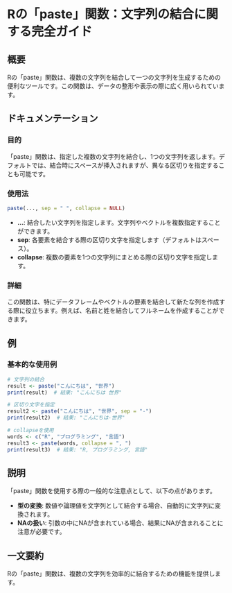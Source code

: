 <!--
Meta Description: # Rの「paste」関数：文字列の結合に関する完全ガイド ## 概要 Rの「paste」関数は、複数の文字列を結合して一つの文字列を生成するための便利なツールです。この関数は、データの整形や表示の際に広く用いられています。 ## ドキュメンテーション ### 目的 「paste」関数は、指定した複...
Meta Keywords: paste, こんにちは, 関数は, sep, collapse
-->

# Rの「paste」関数：文字列の結合に関する完全ガイド

## 概要
Rの「paste」関数は、複数の文字列を結合して一つの文字列を生成するための便利なツールです。この関数は、データの整形や表示の際に広く用いられています。

## ドキュメンテーション

### 目的
「paste」関数は、指定した複数の文字列を結合し、1つの文字列を返します。デフォルトでは、結合時にスペースが挿入されますが、異なる区切りを指定することも可能です。

### 使用法
```R
paste(..., sep = " ", collapse = NULL)
```

- **...**: 結合したい文字列を指定します。文字列やベクトルを複数指定することができます。
- **sep**: 各要素を結合する際の区切り文字を指定します（デフォルトはスペース）。
- **collapse**: 複数の要素を1つの文字列にまとめる際の区切り文字を指定します。

### 詳細
この関数は、特にデータフレームやベクトルの要素を結合して新たな列を作成する際に役立ちます。例えば、名前と姓を結合してフルネームを作成することができます。

## 例

### 基本的な使用例
```R
# 文字列の結合
result <- paste("こんにちは", "世界")
print(result)  # 結果: "こんにちは 世界"

# 区切り文字を指定
result2 <- paste("こんにちは", "世界", sep = "-")
print(result2)  # 結果: "こんにちは-世界"

# collapseを使用
words <- c("R", "プログラミング", "言語")
result3 <- paste(words, collapse = ", ")
print(result3)  # 結果: "R, プログラミング, 言語"
```

## 説明
「paste」関数を使用する際の一般的な注意点として、以下の点があります。

- **型の変換**: 数値や論理値を文字列として結合する場合、自動的に文字列に変換されます。
- **NAの扱い**: 引数の中にNAが含まれている場合、結果にNAが含まれることに注意が必要です。

## 一文要約
Rの「paste」関数は、複数の文字列を効率的に結合するための機能を提供します。